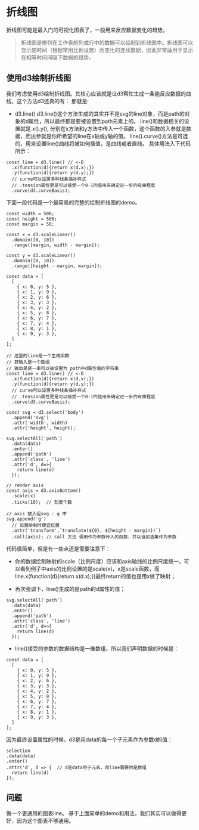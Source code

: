 # 折线图
折线图可能是最入门的可视化图表了，一般用来反应数据变化的趋势。
>折线图是排列在工作表的列或行中的数据可以绘制到折线图中。折线图可以显示随时间（根据常用比例设置）而变化的连续数据，因此非常适用于显示在相等时间间隔下数据的趋势。

## 使用d3绘制折线图
我们考虑使用d3绘制折线图。其核心应该就是让d3帮忙生成一条能反应数据的曲线，这个方法d3还真的有：
那就是:
* d3.line()
d3.line()这个方法生成的其实并不是svg的line对象，而是path的对象的d属性，所以最终都是要被设置到path元素上的。
line()和数据相关的设置就是.x().y(), 分别在x方法和y方法中传入一个函数，这个函数的入参就是数据，而出参就是你所希望的line在x轴或y轴的值。
line().curve()方法是可选的，用来设置line()曲线将被如何插值，是曲线或者直线。
具体用法入下代码所示：
```
const line = d3.line() // <-D
  .x(function(d){return x(d.x);})
  .y(function(d){return y(d.y);})
  // curve可以设置多种线条插补样式
  // .tension属性更是可以接受一个0-1的值用来确定进一步的弯曲程度
  .curve(d3.curveBasis);
```
下面一段代码是一个最简易的完整的绘制折线图的demo。

```
const width = 500;
const height = 500;
const margin = 50;

const x = d3.scaleLinear()
  .domain([0, 10])
  .range([margin, width - margin]);

const y = d3.scaleLinear()
  .domain([0, 10])
  .range([height - margin, margin]);

const data = [
  [  
    { x: 0, y: 5 }, 
    { x: 1, y: 9 }, 
    { x: 2, y: 6 }, 
    { x: 3, y: 3 }, 
    { x: 4, y: 2 }, 
    { x: 5, y: 8 }, 
    { x: 6, y: 7 }, 
    { x: 7, y: 4 }, 
    { x: 8, y: 1 }, 
    { x: 9, y: 3 }, 
  ]
];

// 这里的line是一个生成函数
// 其输入是一个数组
// 输出是是一串可以被设置为 path中d属性值的字符串
const line = d3.line() // <-D
  .x(function(d){return x(d.x);})
  .y(function(d){return y(d.y);})
  // curve可以设置多种线条插补样式
  // .tension属性更是可以接受一个0-1的值用来确定进一步的弯曲程度
  .curve(d3.curveBasis);

const svg = d3.select('body')
  .append('svg')
  .attr('width', width)
  .attr('height', height);

svg.selectAll('path')
  .data(data)
  .enter()
  .append('path')
  .attr('class', 'line')
  .attr('d', d=>{
    return line(d)
  });

// render axis 
const axis = d3.axisBottom()
  .scale(x)
  .ticks(10);  // 刻度个数

// axis 放入组svg : g 中
svg.append('g')
  // 设置绘制时便宜位置
  .attr('transform',`translate(${0}, ${height - margin})`)
  .call(axis); // call 方法 调用作为参数传入的函数，并以当前选集作为参数

```
代码很简单，但是有一些点还是需要注意下：
* 你的数据绘制映射的scale（比例尺度）应该和axis轴线的比例尺度统一，可以看到例子中axis的比例设置的是scale(x)，x是scale函数，而 line.x(function(d){return x(d.x);})最终return的值也是用x做了映射；

* 再次强调下，line()生成的是path的d属性的值；
```
svg.selectAll('path')
  .data(data)
  .enter()
  .append('path')
  .attr('class', 'line')
  .attr('d', d=>{
    return line(d)
  });
```
* line()接受的参数的数据结构是一维数组，所以我们声明数据的时候是：
```
const data = [
  [  
    { x: 0, y: 5 }, 
    { x: 1, y: 9 }, 
    { x: 2, y: 6 }, 
    { x: 3, y: 3 }, 
    { x: 4, y: 2 }, 
    { x: 5, y: 8 }, 
    { x: 6, y: 7 }, 
    { x: 7, y: 4 }, 
    { x: 8, y: 1 }, 
    { x: 9, y: 3 }, 
  ]
];

```
因为最终设置属性的时候，d3是用data的每一个子元素作为参数d的值：
```
selection
.data(data)
.enter()
.attr('d', d => {  // d是data的子元素，而line需要的是数组
  return line(d)
});
```

## 问题
做一个更通用的图表line。
基于上面简单的demo和用法，我们其实可以做得更好，因为这个图表不够通用。